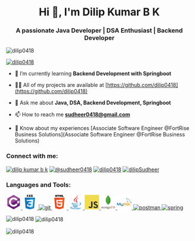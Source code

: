 <h1 align="center">Hi 👋, I'm Dilip Kumar B K</h1>
<h3 align="center">A passionate Java Developer | DSA Enthusiast | Backend Developer</h3>

<p align="left"> <img src="https://komarev.com/ghpvc/?username=dilip0418&label=Profile%20views&color=0e75b6&style=flat" alt="dilip0418" /> </p>

<p align="left"> <a href="https://github.com/ryo-ma/github-profile-trophy"><img src="https://github-profile-trophy.vercel.app/?username=dilip0418" alt="dilip0418" /></a> </p>

- 🌱 I’m currently learning **Backend Development with Springboot**

- 👨‍💻 All of my projects are available at [https://github.com/dilip0418](https://github.com/dilip0418)

- 💬 Ask me about **Java, DSA, Backend Development, Springboot**

- 📫 How to reach me **sudheer0418@gmail.com**

- 📄 Know about my experiences [Associate Software Engineer @FortRise Business Solutions](Associate Software Engineer @FortRise Business Solutions)

<h3 align="left">Connect with me:</h3>
<p align="left">
<a href="https://linkedin.com/in/dilip kumar b k" target="blank"><img align="center" src="https://raw.githubusercontent.com/rahuldkjain/github-profile-readme-generator/master/src/images/icons/Social/linked-in-alt.svg" alt="dilip kumar b k" height="30" width="40" /></a>
<a href="https://www.hackerrank.com/@sudheer0418" target="blank"><img align="center" src="https://raw.githubusercontent.com/rahuldkjain/github-profile-readme-generator/master/src/images/icons/Social/hackerrank.svg" alt="@sudheer0418" height="30" width="40" /></a>
<a href="https://www.leetcode.com/dilip0418" target="blank"><img align="center" src="https://raw.githubusercontent.com/rahuldkjain/github-profile-readme-generator/master/src/images/icons/Social/leet-code.svg" alt="dilip0418" height="30" width="40" /></a>
  <a href="https://www.naukri.com/code360/profile/b08976cd-3f7e-4f06-b9ce-6eb5130b1c6c" target="_blank"><img align="center" src="https://www.codingninjas.com/assets-landing/images/CNLOGO.svg" alt="dilipSudheer" height="30" width="40"/></a>
</p>

<h3 align="left">Languages and Tools:</h3>
<p align="left"> <a href="https://www.w3schools.com/cs/" target="_blank" rel="noreferrer"> <img src="https://raw.githubusercontent.com/devicons/devicon/master/icons/csharp/csharp-original.svg" alt="csharp" width="40" height="40"/> </a> <a href="https://www.w3schools.com/css/" target="_blank" rel="noreferrer"> <img src="https://raw.githubusercontent.com/devicons/devicon/master/icons/css3/css3-original-wordmark.svg" alt="css3" width="40" height="40"/> </a> <a href="https://git-scm.com/" target="_blank" rel="noreferrer"> <img src="https://www.vectorlogo.zone/logos/git-scm/git-scm-icon.svg" alt="git" width="40" height="40"/> </a> <a href="https://www.w3.org/html/" target="_blank" rel="noreferrer"> <img src="https://raw.githubusercontent.com/devicons/devicon/master/icons/html5/html5-original-wordmark.svg" alt="html5" width="40" height="40"/> </a> <a href="https://www.java.com" target="_blank" rel="noreferrer"> <img src="https://raw.githubusercontent.com/devicons/devicon/master/icons/java/java-original.svg" alt="java" width="40" height="40"/> </a> <a href="https://developer.mozilla.org/en-US/docs/Web/JavaScript" target="_blank" rel="noreferrer"> <img src="https://raw.githubusercontent.com/devicons/devicon/master/icons/javascript/javascript-original.svg" alt="javascript" width="40" height="40"/> </a> <a href="https://www.mongodb.com/" target="_blank" rel="noreferrer"> <img src="https://raw.githubusercontent.com/devicons/devicon/master/icons/mongodb/mongodb-original-wordmark.svg" alt="mongodb" width="40" height="40"/> </a> <a href="https://www.mysql.com/" target="_blank" rel="noreferrer"> <img src="https://raw.githubusercontent.com/devicons/devicon/master/icons/mysql/mysql-original-wordmark.svg" alt="mysql" width="40" height="40"/> </a> <a href="https://postman.com" target="_blank" rel="noreferrer"> <img src="https://www.vectorlogo.zone/logos/getpostman/getpostman-icon.svg" alt="postman" width="40" height="40"/> </a> <a href="https://spring.io/" target="_blank" rel="noreferrer"> <img src="https://www.vectorlogo.zone/logos/springio/springio-icon.svg" alt="spring" width="40" height="40"/> </a> </p>

<p><img align="left" src="https://github-readme-stats.vercel.app/api/top-langs?username=dilip0418&show_icons=true&locale=en&layout=compact" alt="dilip0418" /></p>

<p>&nbsp;<img align="center" src="https://github-readme-stats.vercel.app/api?username=dilip0418&show_icons=true&locale=en" alt="dilip0418" /></p>

<p><img align="center" src="https://github-readme-streak-stats.herokuapp.com/?user=dilip0418&" alt="dilip0418" /></p>
